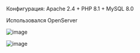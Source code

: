 Конфигурация:
Apache 2.4 + PHP 8.1 + MySQL 8.0

Использовался OpenServer

![image](https://github.com/vixfs/FitbaseTest/assets/23505278/efa0d5d7-ecf1-4d77-9762-2f50af3df705)

![image](https://github.com/vixfs/FitbaseTest/assets/23505278/2b794e5c-b634-4781-8fc4-f2b057c4ac4d)
